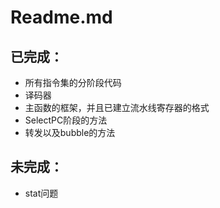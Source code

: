 # Readme.md

## 已完成：

- 所有指令集的分阶段代码
- 译码器
- 主函数的框架，并且已建立流水线寄存器的格式
- SelectPC阶段的方法
- 转发以及bubble的方法

## 未完成：

- stat问题